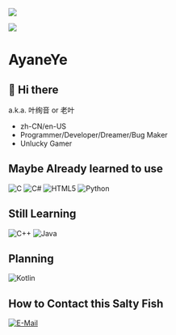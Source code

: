 ![](https://github-readme-stats.vercel.app/api?username=AyaneYe&show_icons=true&count_private=true)

![](https://github-readme-stats.vercel.app/api/top-langs/?username=AyaneYe&show_icons=true&count_private=true)


# AyaneYe
## 👋 Hi there
a.k.a. 叶绚音 or 老叶

- zh-CN/en-US
- Programmer/Developer/Dreamer/Bug Maker
- Unlucky Gamer

## Maybe Already learned to use
![C](https://img.shields.io/badge/-C-FAF0E6?style=flat-square&logo=C&logoColor=FFF)
![C#](https://img.shields.io/badge/C%23-%23239120.svg?style=flat-square&logo=c-sharp&logoColor=fff)
![HTML5](https://img.shields.io/badge/-HTML5-e34f26?style=flat-square&logo=HTML5&logoColor=fff)
![Python](https://img.shields.io/badge/-Python-3776ab?style=flat-square&logo=python&logoColor=fff)
## Still Learning
![C++](https://img.shields.io/badge/-C%2b%2b-87CEEB?style=flat-square&logo=C%2b%2b&logoColor=fff)
![Java](https://img.shields.io/badge/-Java-F08080?style=flat-square&logo=Java&logoColor=fff)
## Planning
![Kotlin](https://img.shields.io/badge/Kotlin-%230095D5.svg?style=flat-square&logo=kotlin&logoColor=fff)

## How to Contact this Salty Fish
[![E-Mail](https://img.shields.io/badge/-hoshinoye@ayaneye.top-7B68EE?style=flat-square&logo=mail.ru&logoColor=white)](mailto:hoshinoye@ayaneye.top)

